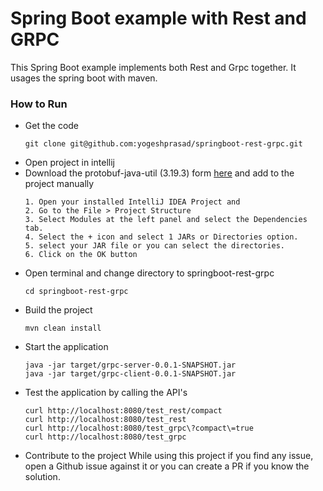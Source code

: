 # Spring Boot example with Rest and GRPC 
This Spring Boot example implements both Rest and Grpc together. It usages the spring boot with maven.

### How to Run
- Get the code
    ```
    git clone git@github.com:yogeshprasad/springboot-rest-grpc.git
    ```
- Open project in intellij 
- Download the protobuf-java-util (3.19.3) form [here](https://jar-download.com/artifacts/com.google.protobuf/protobuf-java-util) and add to the project manually
    ```
    1. Open your installed IntelliJ IDEA Project and
    2. Go to the File > Project Structure
    3. Select Modules at the left panel and select the Dependencies tab.
    4. Select the + icon and select 1 JARs or Directories option.
    5. select your JAR file or you can select the directories.
    6. Click on the OK button
    ```
- Open terminal and change directory to springboot-rest-grpc
    ```
    cd springboot-rest-grpc
    ```
- Build the project
    ```
    mvn clean install
    ```
- Start the application
    ```
    java -jar target/grpc-server-0.0.1-SNAPSHOT.jar
    java -jar target/grpc-client-0.0.1-SNAPSHOT.jar
    ```
- Test the application by calling the API's
    ```
    curl http://localhost:8080/test_rest/compact
    curl http://localhost:8080/test_rest
    curl http://localhost:8080/test_grpc\?compact\=true
    curl http://localhost:8080/test_grpc
    ```
- Contribute to the project
  While using this project if you find any issue, open a Github issue against it or you can create a PR if you know the solution.
